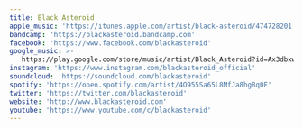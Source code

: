 ```yaml
---
title: Black Asteroid
apple_music: 'https://itunes.apple.com/artist/black-asteroid/474728201'
bandcamp: 'https://blackasteroid.bandcamp.com'
facebook: 'https://www.facebook.com/blackasteroid'
google_music: >-
   https://play.google.com/store/music/artist/Black_Asteroid?id=Ax3dbxwwcag5v4r6m27jzejvz7a
instagram: 'https://www.instagram.com/blackasteroid_official'
soundcloud: 'https://soundcloud.com/blackasteroid'
spotify: 'https://open.spotify.com/artist/4O955Sa65L8MfJa8hg8q0F'
twitter: 'https://twitter.com/blackasteroid'
website: 'http://www.blackasteroid.com'
youtube: 'https://www.youtube.com/c/blackasteroid'
---
```

